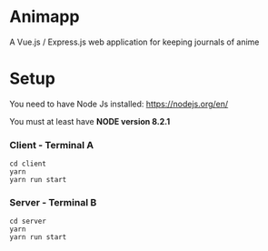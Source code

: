 # Animapp
A Vue.js / Express.js web application for keeping journals of anime

# Setup

You need to have Node Js installed: https://nodejs.org/en/

You must at least have **NODE version 8.2.1**

### Client - Terminal A
```
cd client
yarn
yarn run start
```

### Server - Terminal B
```
cd server
yarn
yarn run start
```
